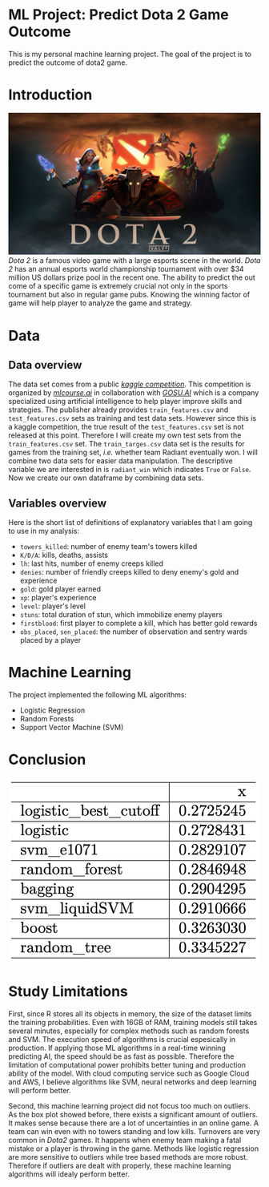 # ML Project: Predict Dota 2 Game Outcome
This is my personal machine learning project. The goal of the project is to predict the outcome of dota2 game.

# Introduction
![](plots/dota.jpg)
_Dota 2_ is a famous video game with a large esports scene in the world. _Dota 2_ has an annual esports world championship tournament with over $34 million US dollars prize pool in the recent one. The ability to predict the out come of a specific game is extremely crucial not only in the sports tournament but also in regular game pubs. Knowing the winning factor of game will help player to analyze the game and strategy. 

# Data
## Data overview
The data set comes from a public [_kaggle competition_](https://www.kaggle.com/c/mlcourse-dota2-win-prediction/overview). This competition is organized by [_mlcourse.ai_](mlcourse.ai) in collaboration with [_GOSU.AI_](GOSU.AI) which is a company specialized using artificial intelligence to help player improve skills and strategies. The publisher already provides `train_features.csv` and `test_features.csv` sets as training and test data sets. However since this is a kaggle competition, the true result of the `test_features.csv` set is not released at this point. Therefore I will create my own test sets from the `train_features.csv` set. The `train_targes.csv` data set is the results for games from the training set, _i.e._ whether team Radiant eventually won. I will combine two data sets for easier data manipulation. The descriptive variable we are interested in is `radiant_win` which indicates `True` or `False`. Now we create our own dataframe by combining data sets. 

## Variables overview
Here is the short list of definitions of explanatory variables that I am going to use in my analysis:

* `towers_killed`: number of enemy team's towers killed
* `K/D/A`: kills, deaths, assists
* `lh`: last hits, number of enemy creeps killed
* `denies`: number of friendly creeps killed to deny enemy's gold and experience
* `gold`: gold player earned
* `xp`: player's experience
* `level`: player's level
* `stuns`: total duration of stun, which immobilize enemy players
* `firstblood`: first player to complete a kill, which has better gold rewards
* `obs_placed`, `sen_placed`: the number of observation and sentry wards placed by a player

# Machine Learning
The project implemented the following ML algorithms:

* Logistic Regression
* Random Forests
* Support Vector Machine (SVM)

# Conclusion
![](plots/test_error.png)

# Study Limitations
First, since R stores all its objects in memory, the size of the dataset limits the training probabilities. Even with 16GB of RAM, training models still takes several minutes, especially for complex methods such as random forests and SVM. The execution speed of algorithms is crucial espesically in production. If applying those ML algorithms in a real-time winning predicting AI, the speed should be as fast as possible. Therefore the limitation of computational power prohibits better tuning and production ability of the model. With cloud computing service such as Google Cloud and AWS, I believe algorithms like SVM, neural networks and deep learning will perform better.  

Second, this machine learning project did not focus too much on outliers. As the box plot showed before, there exists a significant amount of outliers. It makes sense because there are a lot of uncertainties in an online game. A team can win even with no towers standing and low kills. Turnovers are very common in _Dota2_ games. It happens when enemy team making a fatal mistake or a player is throwing in the game. Methods like logistic regression are more sensitive to outliers while tree based methods are more robust. Therefore if outliers are dealt with properly, these machine learning algorithms will idealy perform better.
